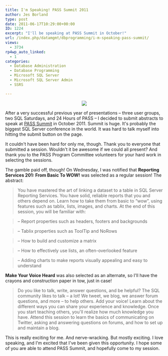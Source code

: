 ```yaml
---
title: I'm Speaking! PASS Summit 2011
author: Jes Borland
type: post
date: 2011-06-17T10:29:00+00:00
ID: 1224
excerpt: "I'll be speaking at PASS Summit in October!"
url: /index.php/datamgmt/dbprogramming/i-m-speaking-pass-summit/
views:
  - 3734
rp4wp_auto_linked:
  - 1
categories:
  - Database Administration
  - Database Programming
  - Microsoft SQL Server
  - Microsoft SQL Server Admin
  - SSRS

---
```

<p align="center">
  <img src="/wp-content/uploads/users/grrlgeek/PASS_2011_SpeakingButton_180x180-black.png?mtime=1308278113" />
</p>

After a very successful previous year of presentations – three user groups, two SQL Saturdays, and 24 Hours of PASS – I decided to submit abstracts to speak at [PASS Summit][1] in October 2011. Summit is huge. It's probably the biggest SQL Server conference in the world. It was hard to talk myself into hitting the submit button on the page. 

It couldn't have been hard for only me, though. Thank you to everyone that submitted a session. Wouldn't it be awesome if we could all present? And thank you to the PASS Program Committee volunteers for your hard work in selecting the sessions. 

The gamble paid off, though! On Wednesday, I was notified that **Reporting Services 201: From Basic To WOW!** was selected as a regular session! The abstract: 

> You have mastered the art of linking a dataset to a table in SQL Server Reporting Services. You have solid, reliable reports that you and others depend on. Learn how to take them from basic to “wow”, using features such as tablix, lists, images, and charts. At the end of this session, you will be familiar with:
  
> – Report properties such as headers, footers and backgrounds
  
> – Tablix properties such as ToolTip and NoRows
  
> – How to build and customize a matrix
  
> – How to effectively use lists, an often-overlooked feature
  
> – Adding charts to make reports visually appealing and easy to understand 

**Make Your Voice Heard** was also selected as an alternate, so I'll have the crayons and construction paper in tow, just in case! 

> Do you like to talk, write, answer questions, and be helpful? The SQL community likes to talk – a lot! We tweet, we blog, we answer forum questions, and more – to help others. Add your voice! Learn about the different ways you can share your experience and knowledge. Once you start teaching others, you'll realize how much knowledge you have. Attend this session to learn the basics of communicating on Twitter, asking and answering questions on forums, and how to set up and maintain a blog.

This is really exciting for me. And nerve-wracking. But mostly exciting. I love speaking, and I'm excited that I've been given this opportunity. I hope some of you are able to attend PASS Summit, and hopefully come to my session.

 [1]: http://www.sqlpass.org/summit/2011/